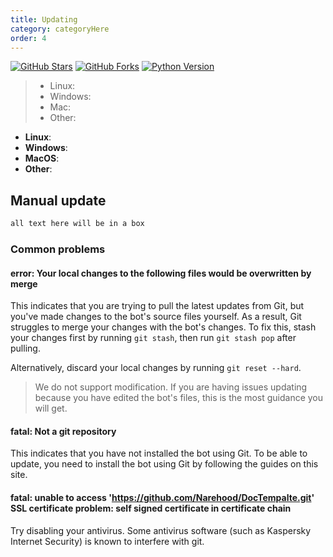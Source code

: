 ```yaml
---
title: Updating
category: categoryHere
order: 4
---
```


[![GitHub Stars](https://img.shields.io/github/stars/Narehood/DocTemplate.svg)](https://github.com/Narehood/DocTemplat/stargazers)
[![GitHub Forks](https://img.shields.io/github/forks/Narehood/MusicBot.svg)](https://github.com/Narehood/DocTemplat/network)
[![Python Version](https://img.shields.io/badge/python-3.5%2C%203.6%2C%203.7-blue.svg)](https://python.org)

> 
> - Linux: 
> - Windows: 
> - Mac: 
> - Other:
>


* **Linux**: 
* **Windows**: 
* **MacOS**:
* **Other**: 

## Manual update

```sh
all text here will be in a box
```

### Common problems

#### error: Your local changes to the following files would be overwritten by merge
This indicates that you are trying to pull the latest updates from Git, but you've made changes to the bot's source files yourself. As a result, Git struggles to merge your changes with the bot's changes. To fix this, stash your changes first by running `git stash`, then run `git stash pop` after pulling.

Alternatively, discard your local changes by running `git reset --hard`.

> We do not support modification. If you are having issues updating because you have edited the bot's files, this is the most guidance you will get.

#### fatal: Not a git repository
This indicates that you have not installed the bot using Git. To be able to update, you need to install the bot using Git by following the guides on this site.

#### fatal: unable to access 'https://github.com/Narehood/DocTempalte.git' SSL certificate problem: self signed certificate in certificate chain
Try disabling your antivirus. Some antivirus software (such as Kaspersky Internet Security) is known to interfere with git.
